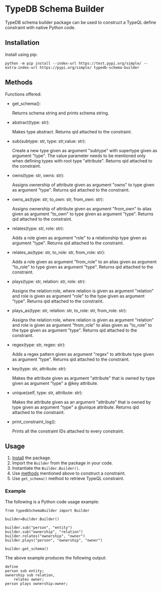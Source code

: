 # TypeDB Schema Builder

TypeDB schema builder package can be used to construct a TypeQL define constraint with native Python code.

## Installation

Install using pip:
``` 
python -m pip install --index-url https://test.pypi.org/simple/ --extra-index-url https://pypi.org/simple/ typedb-schema-builder
```

## Methods

Functions offered:

* get_schema():
  
  Returns schema string and prints schema string.

* abstract(type: str):

  Makes type abstract. Returns qid attached to the constraint.

* sub(subtype: str, type: str,value: str):

  Create a new type given as argument "subtype" with supertype given as argument "type". The value parameter needs to be mentioned only when defining types with root type "attribute". Returns qid attached to the constraint.

* owns(type: str, owns: str):

  Assigns ownership of attribute given as argument "owns" to type given as argument "type". Returns qid attached to the constraint.

* owns_as(type: str, to_own: str, from_own: str):

  Assigns ownership of attribute given as argument "from_own" to alias given as argument "to_own" to type given as argument "type". Returns qid attached to the constraint.

* relates(type: str, role: str):

  Adds a role given as argument "role" to a relationship type given as argument "type". Returns qid attached to the constraint.

* relates_as(type: str, to_role: str, from_role: str):

  Adds a role given as argument "from_role" to an alias given as argument "to_role" to type given as argument "type". Returns qid attached to the constraint.

* plays(type: str, relation: str, role: str):

  Assigns the relation:role, where relation is given as argument "relation" and role is given as argument "role" to the type given as argument "type". Returns qid attached to the constraint.

* plays_as(type: str, relation: str, to_role: str, from_role: str):

  Assigns the relation:role, where relation is given as argument "relation" and role is given as argument "from_role" to alias given as "to_role" to the type given as argument "type". Returns qid attached to the constraint.

* regex(type: str, regex: str):

  Adds a regex pattern given as argument "regex" to attribute type given as argument "type". Returns qid attached to the constraint.

* key(type: str, attribute: str):

  Makes the attribute given as argument "attribute" that is owned by type given as argument "type" a @key attribute.

* unique(self, type: str, attribute: str):

  Makes the attribute given as an argument "attribute" that is owned by type given as argument "type" a @unique attribute. Returns qid attached to the constraint.

* print_constraint_log():

  Prints all the constraint IDs attached to every constraint.

## Usage

1. [Install](#installation) the package.
2. Import the `Builder` from the package in your code. 
3. Instantiate the `Builder.Builder()`.
4. Use [methods](#methods) mentioned above to construct a constraint.
5. Use `get_schema()` method to retrieve TypeQL constraint.

### Example

The following is a Python code usage example:
```
from typedbSchemaBuilder import Builder
      
builder=Builder.Builder()
      
builder.sub("person", "entity")
builder.sub("ownership", "relation")
builder.relates("ownership", "owner")
builder.plays("person", "ownership", "owner")
      
builder.get_schema()
```
The above example produces the following output:

```
define
person sub entity;
ownership sub relation,
    relates owner;
person plays ownership:owner;
```
